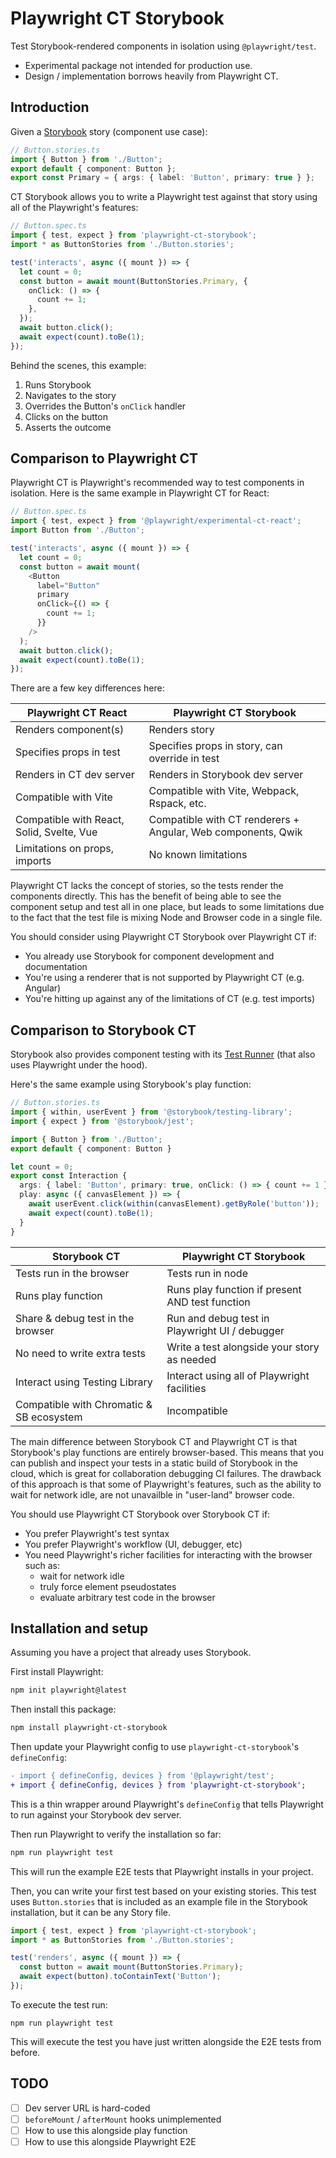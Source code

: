 # Playwright CT Storybook

Test Storybook-rendered components in isolation using `@playwright/test`.

- Experimental package not intended for production use.
- Design / implementation borrows heavily from Playwright CT.

## Introduction

Given a [Storybook](https://storybook.js.org) story (component use case):

```ts
// Button.stories.ts
import { Button } from './Button';
export default { component: Button };
export const Primary = { args: { label: 'Button', primary: true } };
```

CT Storybook allows you to write a Playwright test against that story using all of the Playwright's features:

```ts
// Button.spec.ts
import { test, expect } from 'playwright-ct-storybook';
import * as ButtonStories from './Button.stories';

test('interacts', async ({ mount }) => {
  let count = 0;
  const button = await mount(ButtonStories.Primary, {
    onClick: () => {
      count += 1;
    },
  });
  await button.click();
  await expect(count).toBe(1);
});
```

Behind the scenes, this example:

1. Runs Storybook
2. Navigates to the story
3. Overrides the Button's `onClick` handler
4. Clicks on the button
5. Asserts the outcome

## Comparison to Playwright CT

Playwright CT is Playwright's recommended way to test components in isolation. Here is the same example in Playwright CT for React:

```ts
// Button.spec.ts
import { test, expect } from '@playwright/experimental-ct-react';
import Button from './Button';

test('interacts', async ({ mount }) => {
  let count = 0;
  const button = await mount(
    <Button
      label="Button"
      primary
      onClick={() => {
        count += 1;
      }}
    />
  );
  await button.click();
  await expect(count).toBe(1);
});
```

There are a few key differences here:

| Playwright CT React                       | Playwright CT Storybook                                      |
| ----------------------------------------- | ------------------------------------------------------------ |
| Renders component(s)                      | Renders story                                                |
| Specifies props in test                   | Specifies props in story, can override in test               |
| Renders in CT dev server                  | Renders in Storybook dev server                              |
| Compatible with Vite                      | Compatible with Vite, Webpack, Rspack, etc.                  |
| Compatible with React, Solid, Svelte, Vue | Compatible with CT renderers + Angular, Web components, Qwik |
| Limitations on props, imports             | No known limitations                                         |

Playwright CT lacks the concept of stories, so the tests render the components directly. This has the benefit of being able to see the component setup and test all in one place, but leads to some limitations due to the fact that the test file is mixing Node and Browser code in a single file.

You should consider using Playwright CT Storybook over Playwright CT if:

- You already use Storybook for component development and documentation
- You're using a renderer that is not supported by Playwright CT (e.g. Angular)
- You're hitting up against any of the limitations of CT (e.g. test imports)

## Comparison to Storybook CT

Storybook also provides component testing with its [Test Runner](https://storybook.js.org/docs/react/writing-tests/test-runner) (that also uses Playwright under the hood).

Here's the same example using Storybook's play function:

```ts
// Button.stories.ts
import { within, userEvent } from '@storybook/testing-library';
import { expect } from '@storybook/jest';

import { Button } from './Button';
export default { component: Button }

let count = 0;
export const Interaction {
  args: { label: 'Button', primary: true, onClick: () => { count += 1 } },
  play: async ({ canvasElement }) => {
    await userEvent.click(within(canvasElement).getByRole('button'));
    await expect(count).toBe(1);
  }
}
```

| Storybook CT                             | Playwright CT Storybook                         |
| ---------------------------------------- | ----------------------------------------------- |
| Tests run in the browser                 | Tests run in node                               |
| Runs play function                       | Runs play function if present AND test function |
| Share & debug test in the browser        | Run and debug test in Playwright UI / debugger  |
| No need to write extra tests             | Write a test alongside your story as needed     |
| Interact using Testing Library           | Interact using all of Playwright facilities     |
| Compatible with Chromatic & SB ecosystem | Incompatible                                    |

The main difference between Storybook CT and Playwright CT is that Storybook's play functions are entirely browser-based. This means that you can publish and inspect your tests in a static build of Storybook in the cloud, which is great for collaboration debugging CI failures. The drawback of this approach is that some of Playwright's features, such as the ability to wait for network idle, are not unavailble in "user-land" browser code.

You should use Playwright CT Storybook over Storybook CT if:

- You prefer Playwright's test syntax
- You prefer Playwright's workflow (UI, debugger, etc)
- You need Playwright's richer facilities for interacting with the browser such as:
  - wait for network idle
  - truly force element pseudostates
  - evaluate arbitrary test code in the browser

## Installation and setup

Assuming you have a project that already uses Storybook.

First install Playwright:

```sh
npm init playwright@latest
```

Then install this package:

```sh
npm install playwright-ct-storybook
```

Then update your Playwright config to use `playwright-ct-storybook`'s `defineConfig`:

```diff
- import { defineConfig, devices } from '@playwright/test';
+ import { defineConfig, devices } from 'playwright-ct-storybook';
```

This is a thin wrapper around Playwright's `defineConfig` that tells Playwright to run against your Storybook dev server.

Then run Playwright to verify the installation so far:

```sh
npm run playwright test
```

This will run the example E2E tests that Playwright installs in your project.

Then, you can write your first test based on your existing stories. This test uses `Button.stories` that is included as an example file in the Storybook installation, but it can be any Story file.

```js
import { test, expect } from 'playwright-ct-storybook';
import * as ButtonStories from './Button.stories';

test('renders', async ({ mount }) => {
  const button = await mount(ButtonStories.Primary);
  await expect(button).toContainText('Button');
});
```

To execute the test run:

```
npm run playwright test
```

This will execute the test you have just written alongside the E2E tests from before.

## TODO

- [ ] Dev server URL is hard-coded
- [ ] `beforeMount` / `afterMount` hooks unimplemented
- [ ] How to use this alongside play function
- [ ] How to use this alongside Playwright E2E
